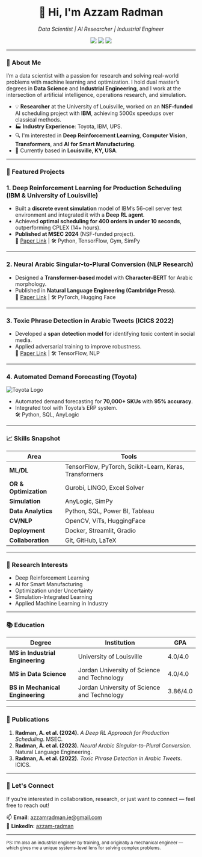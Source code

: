 <h1 align="center">👋 Hi, I'm Azzam Radman</h1>

<p align="center">
  <em>Data Scientist | AI Researcher | Industrial Engineer</em>  
</p>

<p align="center">
  <a href="mailto:azzamradman.ie@gmail.com"><img src="https://img.shields.io/badge/email-contact%20me-blue?style=flat&logo=gmail"></a>
  <a href="https://www.linkedin.com/in/azzam-radman"><img src="https://img.shields.io/badge/LinkedIn-azzamradman-blue?style=flat&logo=linkedin"></a>
  <a href="https://github.com/Azzam-Radman"><img src="https://img.shields.io/badge/GitHub-Azzam--Radman-black?style=flat&logo=github"></a>
</p>

---

### 🔬 About Me

I’m a data scientist with a passion for research and solving real-world problems with machine learning and optimization. I hold dual master’s degrees in **Data Science** and **Industrial Engineering**, and I work at the intersection of artificial intelligence, operations research, and simulation.

- 💡 **Researcher** at the University of Louisville, worked on an **NSF-funded** AI scheduling project with **IBM**, achieving 5000x speedups over classical methods.
- 🏭 **Industry Experience**: Toyota, IBM, UPS.
- 🔍 I'm interested in **Deep Reinforcement Learning**, **Computer Vision**, **Transformers**, and **AI for Smart Manufacturing**.
- 📍 Currently based in **Louisville, KY, USA**.

---

### 🚀 Featured Projects

### **1. Deep Reinforcement Learning for Production Scheduling (IBM & University of Louisville)**  
- Built a **discrete event simulation** model of IBM’s 56-cell server test environment and integrated it with a **Deep RL agent**.  
- Achieved **optimal scheduling for 400 orders in under 10 seconds**, outperforming CPLEX (14+ hours).  
- **Published at MSEC 2024** (NSF-funded project).  
🔗 [Paper Link](https://asmedigitalcollection.asme.org/MSEC/proceedings-abstract/MSEC2024/88117/1203270) | 🛠️ Python, TensorFlow, Gym, SimPy  

---

### **2. Neural Arabic Singular-to-Plural Conversion (NLP Research)**  
- Designed a **Transformer-based model** with **Character-BERT** for Arabic morphology.  
- Published in **Natural Language Engineering (Cambridge Press)**.  
🔗 [Paper Link](#) | 🛠️ PyTorch, Hugging Face  

---

### **3. Toxic Phrase Detection in Arabic Tweets (ICICS 2022)**  
- Developed a **span detection model** for identifying toxic content in social media.  
- Applied adversarial training to improve robustness.  
🔗 [Paper Link](#) | 🛠️ TensorFlow, NLP  

---

### **4. Automated Demand Forecasting (Toyota)**  
![Toyota Logo](https://upload.wikimedia.org/wikipedia/commons/8/8d/Toyota_carlogo.svg)  
- Automated demand forecasting for **70,000+ SKUs** with **95% accuracy**.  
- Integrated tool with Toyota’s ERP system.  
🛠️ Python, SQL, AnyLogic
---

### 📈 Skills Snapshot

| Area | Tools |
|------|-------|
| **ML/DL** | TensorFlow, PyTorch, Scikit-Learn, Keras, Transformers |
| **OR & Optimization** | Gurobi, LINGO, Excel Solver |
| **Simulation** | AnyLogic, SimPy |
| **Data Analytics** | Python, SQL, Power BI, Tableau |
| **CV/NLP** | OpenCV, ViTs, HuggingFace |
| **Deployment** | Docker, Streamlit, Gradio |
| **Collaboration** | Git, GitHub, LaTeX |

---

### 🧠 Research Interests

- Deep Reinforcement Learning  
- AI for Smart Manufacturing  
- Optimization under Uncertainty  
- Simulation-Integrated Learning  
- Applied Machine Learning in Industry

---

### 📚 Education

| Degree | Institution | GPA |  
|--------|------------|-----|  
| **MS in Industrial Engineering** | University of Louisville | 4.0/4.0 |  
| **MS in Data Science** | Jordan University of Science and Technology | 4.0/4.0 |  
| **BS in Mechanical Engineering** | Jordan University of Science and Technology | 3.86/4.0 |

---

### 📄 **Publications**
1. **Radman, A. et al. (2024).** *A Deep RL Approach for Production Scheduling*. MSEC.  
2. **Radman, A. et al. (2023).** *Neural Arabic Singular-to-Plural Conversion*. Natural Language Engineering.  
3. **Radman, A. et al. (2022).** *Toxic Phrase Detection in Arabic Tweets*. ICICS.

---

### 🔗 Let's Connect

If you're interested in collaboration, research, or just want to connect — feel free to reach out!

📫 **Email**: azzamradman.ie@gmail.com  
🔗 **LinkedIn**: [azzam-radman](https://www.linkedin.com/in/azzam-radman)

---

<sub>PS: I’m also an industrial engineer by training, and originally a mechanical engineer — which gives me a unique systems-level lens for solving complex problems.</sub>
